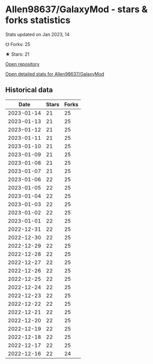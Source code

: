 # Allen98637/GalaxyMod - stars & forks statistics

Stats updated on Jan 2023, 14

☋ Forks: 25

★ Stars: 21

[Open repository](https://github.com/Allen98637/GalaxyMod)

[Open detailed stats for Allen98637/GalaxyMod](https://reviewgithub.com/rep/Allen98637/GalaxyMod)

## Historical data
| Date | Stars | Forks |
|------|-------|-------|
| 2023-01-14 | 21 | 25 | 
| 2023-01-13 | 21 | 25 | 
| 2023-01-12 | 21 | 25 | 
| 2023-01-11 | 21 | 25 | 
| 2023-01-10 | 21 | 25 | 
| 2023-01-09 | 21 | 25 | 
| 2023-01-08 | 21 | 25 | 
| 2023-01-07 | 21 | 25 | 
| 2023-01-06 | 22 | 25 | 
| 2023-01-05 | 22 | 25 | 
| 2023-01-04 | 22 | 25 | 
| 2023-01-03 | 22 | 25 | 
| 2023-01-02 | 22 | 25 | 
| 2023-01-01 | 22 | 25 | 
| 2022-12-31 | 22 | 25 | 
| 2022-12-30 | 22 | 25 | 
| 2022-12-29 | 22 | 25 | 
| 2022-12-28 | 22 | 25 | 
| 2022-12-27 | 22 | 25 | 
| 2022-12-26 | 22 | 25 | 
| 2022-12-25 | 22 | 25 | 
| 2022-12-24 | 22 | 25 | 
| 2022-12-23 | 22 | 25 | 
| 2022-12-22 | 22 | 25 | 
| 2022-12-21 | 22 | 25 | 
| 2022-12-20 | 22 | 25 | 
| 2022-12-19 | 22 | 25 | 
| 2022-12-18 | 22 | 25 | 
| 2022-12-17 | 22 | 25 | 
| 2022-12-16 | 22 | 24 | 

